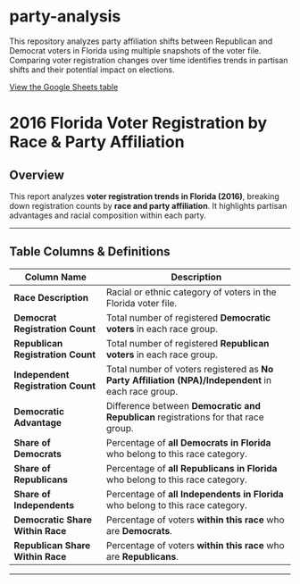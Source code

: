 # party-analysis
This repository analyzes party affiliation shifts between Republican and Democrat voters in Florida using multiple snapshots of the voter file. Comparing voter registration changes over time identifies trends in partisan shifts and their potential impact on elections.


[View the Google Sheets table](https://Borism1434.github.io/party-analysis/switch.html)



# **2016 Florida Voter Registration by Race & Party Affiliation**

## **Overview**
This report analyzes **voter registration trends in Florida (2016)**, breaking down registration counts by **race and party affiliation**. It highlights partisan advantages and racial composition within each party.

---

## **Table Columns & Definitions**

| Column Name | Description |
|-------------|------------|
| **Race Description** | Racial or ethnic category of voters in the Florida voter file. |
| **Democrat Registration Count** | Total number of registered **Democratic voters** in each race group. |
| **Republican Registration Count** | Total number of registered **Republican voters** in each race group. |
| **Independent Registration Count** | Total number of voters registered as **No Party Affiliation (NPA)/Independent** in each race group. |
| **Democratic Advantage** | Difference between **Democratic and Republican** registrations for that race group. |
| **Share of Democrats** | Percentage of **all Democrats in Florida** who belong to this race category. |
| **Share of Republicans** | Percentage of **all Republicans in Florida** who belong to this race category. |
| **Share of Independents** | Percentage of **all Independents in Florida** who belong to this race category. |
| **Democratic Share Within Race** | Percentage of voters **within this race** who are **Democrats**. |
| **Republican Share Within Race** | Percentage of voters **within this race** who are **Republicans**. |

---
